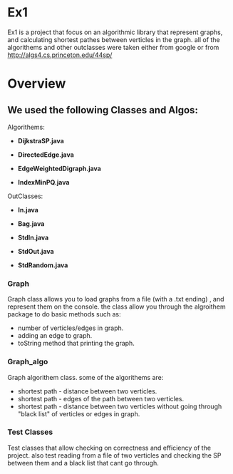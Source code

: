 # Ex1
Ex1 is a project that focus on an algorithmic library that represent graphs,
and calculating shortest pathes between verticles in the graph.
all of the algorithems and other outclasses were taken either from google or from http://algs4.cs.princeton.edu/44sp/

# Overview
## We used the following Classes and Algos:

Algorithems: 

* **DijkstraSP.java**

* **DirectedEdge.java**

* **EdgeWeightedDigraph.java**

* **IndexMinPQ.java**

OutClasses:

* **In.java**

* **Bag.java**

* **StdIn.java**

* **StdOut.java**

* **StdRandom.java**

### Graph
Graph class allows you to load graphs from a file (with a .txt ending) ,
and represent them on the console.
the class allow you through the algroithem package to do basic methods such as:
* number of verticles/edges in graph.
* adding an edge to graph.
* toString method that printing the graph.

### Graph_algo 
Graph algorithem class.
some of the algorithems are:
* shortest path - distance between two verticles.
* shortest path - edges of the path between two verticles.
* shortest path - distance between two verticles without going through "black list" of verticles or edges in graph.

### Test Classes
Test classes that allow checking on correctness and efficiency of the project.
also test reading from a file of two verticles and checking the SP between them and a black list that cant go through.
